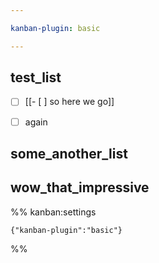 ```yaml
---

kanban-plugin: basic

---
```


## test_list

- [ ] [[- [ ] so here we go]]
- [ ] again


## some_another_list



## wow_that_impressive





%% kanban:settings
```
{"kanban-plugin":"basic"}
```
%%